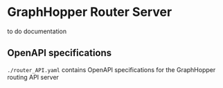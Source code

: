 # GraphHopper Router Server

to do documentation

<!-- This folder is to initialize a Java-based GraphHopper server for the routing backend of the UPCARE application. The code is based on Congestion-Emmision-Routing-System (CERo) see ([https://github.com/teg-iitr/congestion-emission-routing-system](https://github.com/teg-iitr/congestion-emission-routing-system)), modified to take in Kriging interpolated values from the postGIS database of the UP routing app. -->

## OpenAPI specifications

`./router_API.yaml` contains OpenAPI specifications for the GraphHopper routing API server